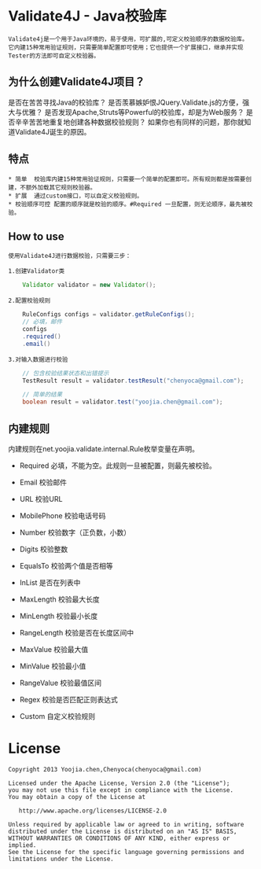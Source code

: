 # Validate4J - Java校验库

    Validate4j是一个用于Java环境的，易于使用，可扩展的,可定义校验顺序的数据校验库。
    它内建15种常用验证规则，只需要简单配置即可使用；它也提供一个扩展接口，继承并实现Tester的方法即可自定义校验器。


## 为什么创建Validate4J项目？

是否在苦苦寻找Java的校验库？
是否羡慕嫉妒恨JQuery.Validate.js的方便，强大与优雅？
是否发现Apache,Struts等Powerful的校验库，却是为Web服务？
是否辛辛苦苦地重复地创建各种数据校验规则？
如果你也有同样的问题，那你就知道Validate4J诞生的原因。

## 特点

    * 简单  校验库内建15种常用验证规则，只需要一个简单的配置即可。所有规则都是按需要创建，不额外加载其它规则校验器。
    * 扩展  通过custom接口，可以自定义校验规则。
    * 校验顺序可控 配置的顺序就是校验的顺序。#Required 一旦配置，则无论顺序，最先被校验。

## How to use

    使用Validate4J进行数据校验，只需要三步：

    1.创建Validator类

```java
    Validator validator = new Validator();
```

    2.配置校验规则

```java
    RuleConfigs configs = validator.getRuleConfigs();
    // 必填，邮件
    configs
    .required()
    .email()
```

    3.对输入数据进行校验

```java
    // 包含校验结果状态和出错提示
    TestResult result = validator.testResult("chenyoca@gmail.com");

    // 简单的结果
    boolean result = validator.test("yoojia.chen@gmail.com");
```

## 内建规则

内建规则在net.yoojia.validate.internal.Rule枚举变量在声明。

* Required 必填，不能为空。此规则一旦被配置，则最先被校验。

* Email 校验邮件

* URL 校验URL

* MobilePhone 校验电话号码

* Number 校验数字（正负数，小数）

* Digits 校验整数

* EqualsTo 校验两个值是否相等

* InList 是否在列表中

* MaxLength 校验最大长度

* MinLength 校验最小长度

* RangeLength 校验是否在长度区间中

* MaxValue 校验最大值

* MinValue 校验最小值

* RangeValue 校验最值区间

* Regex 校验是否匹配正则表达式

* Custom 自定义校验规则

# License

    Copyright 2013 Yoojia.chen,Chenyoca(chenyoca@gmail.com)

    Licensed under the Apache License, Version 2.0 (the "License");
    you may not use this file except in compliance with the License.
    You may obtain a copy of the License at

       http://www.apache.org/licenses/LICENSE-2.0

    Unless required by applicable law or agreed to in writing, software
    distributed under the License is distributed on an "AS IS" BASIS,
    WITHOUT WARRANTIES OR CONDITIONS OF ANY KIND, either express or implied.
    See the License for the specific language governing permissions and
    limitations under the License.